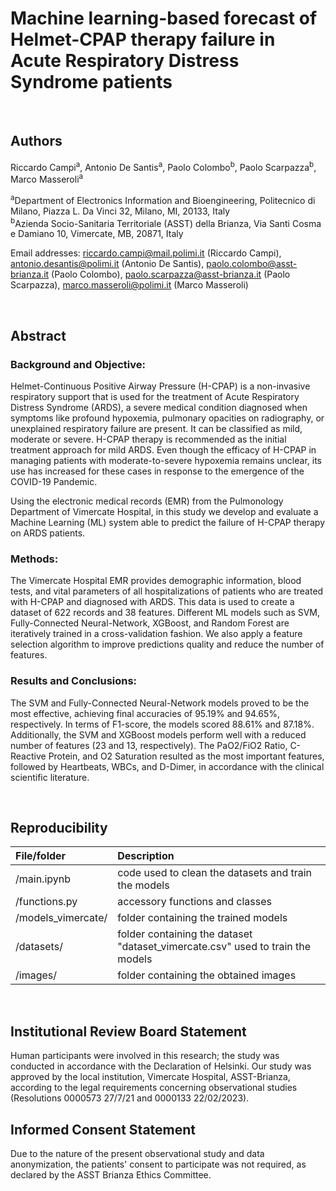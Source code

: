 # Machine learning-based forecast of Helmet-CPAP therapy failure in Acute Respiratory Distress Syndrome patients

<br>

## Authors
Riccardo Campi<sup>a</sup>, Antonio De Santis<sup>a</sup>, Paolo Colombo<sup>b</sup>, Paolo Scarpazza<sup>b</sup>, Marco Masseroli<sup>a</sup>

<sup>a</sup>Department of Electronics Information and Bioengineering, Politecnico di Milano, Piazza L. Da Vinci 32, Milano, MI, 20133, Italy<br>
<sup>b</sup>Azienda Socio-Sanitaria Territoriale (ASST) della Brianza, Via Santi Cosma e Damiano 10, Vimercate, MB, 20871, Italy

Email addresses: riccardo.campi@mail.polimi.it (Riccardo Campi), antonio.desantis@polimi.it (Antonio De Santis), paolo.colombo@asst-brianza.it (Paolo Colombo), paolo.scarpazza@asst-brianza.it (Paolo Scarpazza), marco.masseroli@polimi.it (Marco Masseroli)

<br>

## Abstract
### Background and Objective:
Helmet-Continuous Positive Airway Pressure (H-CPAP) is a non-invasive respiratory
support that is used for the treatment of Acute Respiratory Distress Syndrome (ARDS), a severe medical condition
diagnosed when symptoms like profound hypoxemia, pulmonary opacities on radiography, or unexplained respiratory
failure are present. It can be classified as mild, moderate or severe. H-CPAP therapy is recommended as the initial
treatment approach for mild ARDS. Even though the efficacy of H-CPAP in managing patients with moderate-to-severe
hypoxemia remains unclear, its use has increased for these cases in response to the emergence of the COVID-19 Pandemic.

Using the electronic medical records (EMR) from the Pulmonology Department of Vimercate Hospital, in this study we
develop and evaluate a Machine Learning (ML) system able to predict the failure of H-CPAP therapy on ARDS patients.

### Methods:
The Vimercate Hospital EMR provides demographic information, blood tests, and vital parameters of
all hospitalizations of patients who are treated with H-CPAP and diagnosed with ARDS. This data is used to create
a dataset of 622 records and 38 features. Different ML models such as SVM, Fully-Connected Neural-Network, XGBoost, and Random Forest are iteratively trained in a cross-validation fashion. We also apply a feature selection algorithm to improve predictions quality and reduce the number of features.

### Results and Conclusions:
The SVM and Fully-Connected Neural-Network models proved to be the most effective, achieving final accuracies of 95.19% and 94.65%, respectively. In terms of F1-score, the models scored 88.61% and 87.18%. Additionally, the SVM and XGBoost models perform well with a reduced number of features (23 and 13, respectively). The PaO2/FiO2 Ratio, C-Reactive Protein, and O2 Saturation resulted as the most important features, followed by Heartbeats, WBCs, and D-Dimer, in accordance with the clinical scientific literature.

<br>

## Reproducibility

| File/folder        | Description                                                                    |
|:------------------ |:------------------------------------------------------------------------------ |
| /main.ipynb        | code used to clean the datasets and train the models                           |
| /functions.py      | accessory functions and classes                                                |
| /models_vimercate/ | folder containing the trained models                                           |
| /datasets/         | folder containing the dataset "dataset_vimercate.csv" used to train the models |
| /images/           | folder containing the obtained images                                          |

<br>

## Institutional Review Board Statement
Human participants were involved in this research; the study was conducted in accordance with the Declaration of Helsinki. Our study was approved by the local institution, Vimercate Hospital, ASST-Brianza, according to the legal requirements concerning observational studies (Resolutions 0000573 27/7/21 and 0000133 22/02/2023).

## Informed Consent Statement
Due to the nature of the present observational study and data anonymization, the patients' consent to participate was not required, as declared by the ASST Brianza Ethics Committee.
